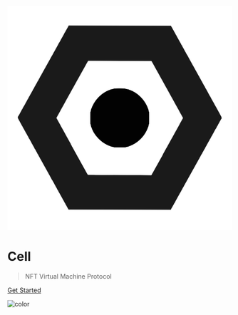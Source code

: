 ![cellogo.png](cellogo.png)

# Cell

> NFT Virtual Machine Protocol

[Get Started](#introduction)

![color](white)
